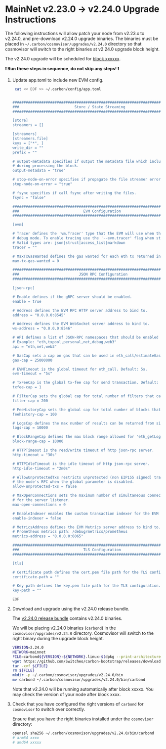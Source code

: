 # MainNet v2.23.0 -> v2.24.0 Upgrade Instructions

The following instructions will allow patch your node from v2.23.x to v2.24.0, and pre-download v2.24.0 upgrade binaries. The binaries must be placed in `~/.carbon/cosmovisor/upgrades/v2.24.0` directory so that cosmovisor will switch to the right binaries at v2.24.0 upgrade block height.

The v2.24.0 upgrade will be scheduled for [block xxxxxx](https://scan.carbon.network).

**:exclamation: Run these steps in sequence, do not skip any steps! :exclamation:**

1. Update app.toml to include new EVM config.
   ```bash
    cat << EOF >> ~/.carbon/config/app.toml
   
   
   ###############################################################################
   ###                         Store / State Streaming                         ###
   ###############################################################################

   [store]
   streamers = []
   
   [streamers]
   [streamers.file]
   keys = ["*", ]
   write_dir = ""
   prefix = ""
   
   # output-metadata specifies if output the metadata file which includes the abci request/responses
   # during processing the block.
   output-metadata = "true"
   
   # stop-node-on-error specifies if propagate the file streamer errors to consensus state machine.
   stop-node-on-error = "true"
   
   # fsync specifies if call fsync after writing the files.
   fsync = "false"

   ###############################################################################
   ###                             EVM Configuration                           ###
   ###############################################################################
   
   [evm]
   
   # Tracer defines the 'vm.Tracer' type that the EVM will use when the node is run in
   # debug mode. To enable tracing use the '--evm.tracer' flag when starting your node.
   # Valid types are: json|struct|access_list|markdown
   tracer = ""
   
   # MaxTxGasWanted defines the gas wanted for each eth tx returned in ante handler in check tx mode.
   max-tx-gas-wanted = 0
   
   ###############################################################################
   ###                           JSON RPC Configuration                        ###
   ###############################################################################
   
   [json-rpc]
   
   # Enable defines if the gRPC server should be enabled.
   enable = true
   
   # Address defines the EVM RPC HTTP server address to bind to.
   address = "0.0.0.0:8545"
   
   # Address defines the EVM WebSocket server address to bind to.
   ws-address = "0.0.0.0:8546"
   
   # API defines a list of JSON-RPC namespaces that should be enabled
   # Example: "eth,txpool,personal,net,debug,web3"
   api = "eth,net,web3"
   
   # GasCap sets a cap on gas that can be used in eth_call/estimateGas (0=infinite). Default: 25,000,000.
   gas-cap = 25000000
   
   # EVMTimeout is the global timeout for eth_call. Default: 5s.
   evm-timeout = "5s"
   
   # TxFeeCap is the global tx-fee cap for send transaction. Default: 1eth.
   txfee-cap = 1
   
   # FilterCap sets the global cap for total number of filters that can be created
   filter-cap = 200
   
   # FeeHistoryCap sets the global cap for total number of blocks that can be fetched
   feehistory-cap = 100
   
   # LogsCap defines the max number of results can be returned from single 'eth_getLogs' query.
   logs-cap = 10000
   
   # BlockRangeCap defines the max block range allowed for 'eth_getLogs' query.
   block-range-cap = 10000
   
   # HTTPTimeout is the read/write timeout of http json-rpc server.
   http-timeout = "30s"
   
   # HTTPIdleTimeout is the idle timeout of http json-rpc server.
   http-idle-timeout = "2m0s"
   
   # AllowUnprotectedTxs restricts unprotected (non EIP155 signed) transactions to be submitted via
   # the node's RPC when the global parameter is disabled.
   allow-unprotected-txs = false
   
   # MaxOpenConnections sets the maximum number of simultaneous connections
   # for the server listener.
   max-open-connections = 0
   
   # EnableIndexer enables the custom transaction indexer for the EVM (ethereum transactions).
   enable-indexer = false
   
   # MetricsAddress defines the EVM Metrics server address to bind to. Pass --metrics in CLI to enable
   # Prometheus metrics path: /debug/metrics/prometheus
   metrics-address = "0.0.0.0:6065"
   
   ###############################################################################
   ###                             TLS Configuration                           ###
   ###############################################################################
   
   [tls]
   
   # Certificate path defines the cert.pem file path for the TLS configuration.
   certificate-path = ""
   
   # Key path defines the key.pem file path for the TLS configuration.
   key-path = ""
   
   EOF
    ```

2. Download and upgrade using the v2.24.0 release bundle.

   The [v2.24.0 release bundle](https://github.com/Switcheo/carbon-bootstrap/releases/tag/v2.24.0) contains v2.24.0 binaries.

   We will be placing v2.24.0 binaries (`carbond`) in the `cosmovisor/upgrades/v2.24.0` directory. Cosmovisor will switch to the right binary during the upgrade block height.

    ```bash
    VERSION=2.24.0
    NETWORK=mainnet
    FILE=carbond${VERSION}-${NETWORK}.linux-$(dpkg --print-architecture).tar.gz
    wget https://github.com/Switcheo/carbon-bootstrap/releases/download/v${VERSION}/${FILE}
    tar -xvf ${FILE}
    rm ${FILE}
    mkdir -p ~/.carbon/cosmovisor/upgrades/v2.24.0/bin
    mv carbond ~/.carbon/cosmovisor/upgrades/v2.24.0/bin/carbond
    ```

   Note that v2.24.0 will be running automatically after block xxxxx. You may check the version of your node after block xxxx.

2. Check that you have configured the right versions of `carbond` for `cosmovisor` to switch over correctly.

   Ensure that you have the right binaries installed under the `cosmovisor` directory:

    ```bash
    openssl sha256 ~/.carbon/cosmovisor/upgrades/v2.24.0/bin/carbond
    # arm64 xxxx
    # amd64 xxxxx
    ```
